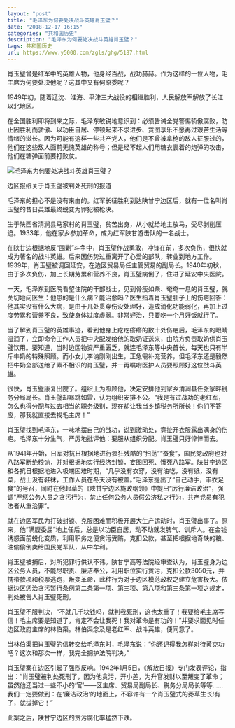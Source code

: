```yaml
---
layout: "post"
title: "毛泽东为何要处决战斗英雄肖玉璧？"
date: "2018-12-17 16:15"
categories: "共和国历史"
description: "毛泽东为何要处决战斗英雄肖玉璧？"
tags: 共和国历史
url: https://www.y5000.com/zgls/ghg/5187.html
---
```






肖玉璧曾是红军中的英雄人物，他身经百战，战功赫赫。作为这样的一位人物，毛主席为何要处决他呢？这其中又有何原委呢？

1949年初，随着辽沈、淮海、平津三大战役的相继胜利，人民解放军解放了长江以北地区。

在全国胜利即将到来之际，毛泽东敏锐地意识到：必须告诫全党警惕骄傲腐败，防止因胜利而骄傲、以功臣自居、停顿起来不求进步、贪图享乐不愿再过艰苦生活等情绪的滋长。因为可能有这样一些共产党人，他们是不曾被拿枪的敌人征服过的，他们在这些敌人面前无愧英雄的称号；但是经不起人们用糖衣裹着的炮弹的攻击，他们在糖弹面前要打败仗。

![毛泽东为何要处决战斗英雄肖玉璧？](/uploads/allimg/161115/6-161115115T1I1.JPG)

边区报纸关于肖玉璧被判处死刑的报道

毛泽东的担心不是没有来由的。红军长征胜利到达陕甘宁边区后，就有一位名叫肖玉璧的昔日英雄最终蜕变为罪犯被枪决。

生于陕西省清涧县马家村的肖玉璧，贫苦出身，从小就给地主放马，受尽剥削压迫。1933年，他在家乡参加革命，成为红军陕甘游击队的一名战士。

在陕甘边根据地反“围剿”斗争中，肖玉璧作战勇敢，冲锋在前，多次负伤，很快就成为著名的战斗英雄。后来因伤势过重离开了心爱的部队，转业到地方工作。1939年，肖玉璧被调回延安，在边区贸易局任主管贸易的副局长。1940年初秋，由于多次负伤，加上长期劳累和营养不良，肖玉璧病倒了，住进了延安中央医院。

一天，毛泽东到医院看望住院的干部战士，见到骨瘦如柴、奄奄一息的肖玉璧，就关切地问医生：他患的是什么病？能治愈吗？医生指着肖玉璧肚子上的伤疤回答：他其实没有什么大病，是由于几处贯穿伤没处理好，造成消化功能弱化，再加上过度劳累和营养不良，致使身体过度虚弱。非常好治，只要吃一个月好饭就行了。

当了解到肖玉璧的英雄事迹，看到他身上疙疙瘩瘩的数十处伤疤后，毛泽东的眼睛湿润了，立即命令工作人员把中央配发给他的取奶证送来，由院方负责取奶供肖玉璧饮用。要知道，当时边区物资严重匮乏，就连毛泽东等中央首长，每天也只有半斤牛奶的特殊照顾。而小女儿李讷刚刚出生，正急需补充营养，但毛泽东还是毅然把牛奶全部送给了素不相识的肖玉璧，并一再嘱咐医护人员要照顾好这位战斗英雄。

很快，肖玉璧康复出院了。组织上为照顾他，决定安排他到家乡清涧县任张家畔税务分局局长。肖玉璧却暴跳如雷，认为组织安排不公。“我是有过战功的老红军，怎么也得分配与过去相当的职务级别，现在却让我当乡镇税务所所长！你们不答应，那我就直接去找毛主席！”

肖玉璧找到毛泽东，一味地摆自己的战功，说到激动处，竟扯开衣服露出满身的伤疤。毛泽东十分生气，严厉地批评他：要服从组织分配。肖玉璧只好悻悻而去。

从1941年开始，日军对抗日根据地进行疯狂残酷的“扫荡”“蚕食”，国民党政府也对八路军断绝粮饷，并对根据地实行经济封锁，妄图困死、饿死八路军。陕甘宁边区和各抗日根据地进入极端困难时期，“几乎没有衣穿，没有油吃，没有纸，没有菜，战士没有鞋袜，工作人员在冬天没有被盖。”毛泽东提出了“自己动手，丰衣足食”的号召，同时在他起草的《陕甘宁边区施政纲领》中提出“厉行廉洁政治”，强调“严惩公务人员之贪污行为，禁止任何公务人员假公济私之行为，共产党员有犯法者从重治罪”。

就在边区军民为打破封锁、克服困难而积极开展大生产运动时，肖玉璧出事了。原来，他“满腹委屈”地上任后，总是以功臣自居，动不动就发脾气、训斥人。在金钱诱惑面前蜕化变质，利用职务之便贪污受贿，克扣公款，甚至把根据地奇缺的粮、油偷偷倒卖给国民党军队，从中牟利。

肖玉璧被捕后，对所犯罪行供认不讳。陕甘宁高等法院经审查认为，肖玉璧身为边区公务人员，不能尽职责、廉洁奉公，利用职位实行贪污，克扣公款3050元，并携带款项和税票逃跑，叛变革命，此种行为对于边区模范政权之建立危害极大。依据边区惩治贪污暂行条例第二条第一项、第三项、第八项和第三条第一项之规定，判处被告人肖玉璧死刑。

肖玉璧不服判决，“不就几千块钱吗，就判我死刑，这也太重了！我要给毛主席写信！毛主席要是知道了，肯定不会让我死！我对革命是有功的！”并要求面见时任边区政府主席的林伯渠。林伯渠念及是老红军、战斗英雄，便同意了。

当林伯渠把肖玉璧的信转交给毛泽东时，毛泽东说：“你还记得我怎样对待黄克功吧？这次和那次一样，我完全拥护法院判决。”

肖玉璧案在边区引起了强烈反响。1942年1月5日，《解放日报》专门发表评论，指出：“肖玉璧被判处死刑了，因为他贪污，开小差，为升官发财以至叛变了革命；虽然他还当过一些不小的‘官’——区主席、贸易局副局长、税务分局局长等等……我们一定要做到：在‘廉洁政治’的地面上，不容许有一个肖玉璧式的莠草生长!有了，就拔掉它！”

此案之后，陕甘宁边区的贪污腐化率猛然下跌。

